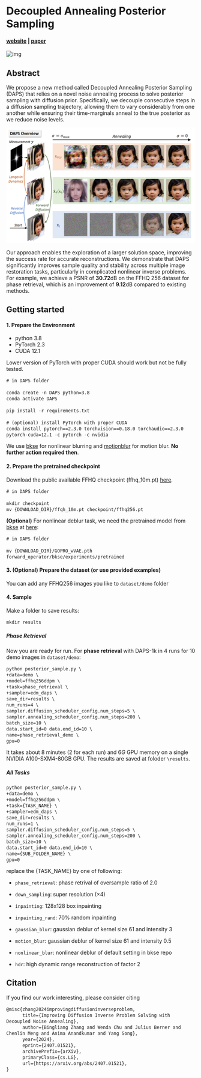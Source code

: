 # Decoupled Annealing Posterior Sampling

#### [website](https://daps-inverse-problem.github.io/) |  [paper](https://arxiv.org/abs/2407.01521)

![img](README.assets/teaser.png)

## Abstract

We propose a new method called Decoupled Annealing Posterior Sampling (DAPS) that relies on a novel noise annealing process to solve posterior sampling with diffusion prior. Specifically, we decouple consecutive steps in a diffusion sampling trajectory, allowing them to vary considerably from one another while ensuring their time-marginals anneal to the true posterior as we reduce noise levels. 

![img](README.assets/method.png)

Our approach enables the exploration of a larger solution space, improving the success rate for accurate reconstructions. We demonstrate that DAPS significantly improves sample quality and stability across multiple image restoration tasks, particularly in complicated nonlinear inverse problems. For example, we achieve a PSNR of **30.72**dB on the FFHQ 256 dataset for phase retrieval, which is an improvement of **9.12**dB compared to existing methods.



## Getting started

#### 1. Prepare the Environment

- python 3.8
- PyTorch 2.3
- CUDA 12.1

Lower version of PyTorch with proper CUDA should work but not be fully tested.

```
# in DAPS folder

conda create -n DAPS python=3.8
conda activate DAPS

pip install -r requirements.txt

# (optional) install PyTorch with proper CUDA
conda install pytorch==2.3.0 torchvision==0.18.0 torchaudio==2.3.0 pytorch-cuda=12.1 -c pytorch -c nvidia
```

We use [bkse](https://github.com/VinAIResearch/blur-kernel-space-exploring) for nonlinear blurring and [motionblur](https://github.com/LeviBorodenko/motionblur) for motion blur. **No further action required then**.



#### 2. Prepare the pretrained checkpoint

Download the public available FFHQ checkpoint (ffhq_10m.pt) [here](https://drive.google.com/drive/folders/1jElnRoFv7b31fG0v6pTSQkelbSX3xGZh).

```
# in DAPS folder

mkdir checkpoint
mv {DOWNLOAD_DIR}/ffqh_10m.pt checkpoint/ffhq256.pt
```



**(Optional)** For nonlinear deblur task, we need the pretrained model from [bkse](https://github.com/VinAIResearch/blur-kernel-space-exploring) at [here](https://drive.google.com/file/d/1vRoDpIsrTRYZKsOMPNbPcMtFDpCT6Foy/view?usp=drive_link):

```
# in DAPS folder

mv {DOWNLOAD_DIR}/GOPRO_wVAE.pth forward_operator/bkse/experiments/pretrained
```



#### 3.  (Optional) Prepare the dataset (or use provided examples)

You can add any FFHQ256 images you like to `dataset/demo` folder



#### 4. Sample

Make a folder to save results:

```
mkdir results
```

##### Phase Retrieval

Now you are ready for run. For **phase retrieval** with DAPS-1k in 4 runs for $10$ demo images in `dataset/demo`:

```
python posterior_sample.py \
+data=demo \
+model=ffhq256ddpm \
+task=phase_retrieval \
+sampler=edm_daps \
save_dir=results \
num_runs=4 \
sampler.diffusion_scheduler_config.num_steps=5 \
sampler.annealing_scheduler_config.num_steps=200 \
batch_size=10 \
data.start_id=0 data.end_id=10 \
name=phase_retrieval_demo \
gpu=0
```

It takes about $8$ minutes ($2$ for each run) and $6G$ GPU memory on a single NVIDIA A100-SXM4-80GB GPU. The results are saved at foloder `\results`. 



##### All Tasks

```
python posterior_sample.py \
+data=demo \
+model=ffhq256ddpm \
+task={TASK_NAME} \
+sampler=edm_daps \
save_dir=results \
num_runs=1 \
sampler.diffusion_scheduler_config.num_steps=5 \
sampler.annealing_scheduler_config.num_steps=200 \
batch_size=10 \
data.start_id=0 data.end_id=10 \
name={SUB_FOLDER_NAME} \
gpu=0
```

replace the {TASK_NAME} by one of following:

* `phase_retrieval`: phase retrival of oversample ratio of $2.0$

* `down_sampling`: super resolution ($\times 4$)

* `inpainting`:  128x128 box inpainting

* `inpainting_rand`: $70\%$ random inpainting 

* `gaussian_blur`: gaussian deblur of kernel size $61$ and intensity $3$

* `motion_blur`: gaussian deblur of kernel size $61$ and intensity $0.5$

* `nonlinear_blur`: nonlinear deblur of default setting in bkse repo

* `hdr`: high dynamic range reconstruction of factor $2$ 

  

## Citation

If you find our work interesting, please consider citing

```
@misc{zhang2024improvingdiffusioninverseproblem,
      title={Improving Diffusion Inverse Problem Solving with Decoupled Noise Annealing}, 
      author={Bingliang Zhang and Wenda Chu and Julius Berner and Chenlin Meng and Anima Anandkumar and Yang Song},
      year={2024},
      eprint={2407.01521},
      archivePrefix={arXiv},
      primaryClass={cs.LG},
      url={https://arxiv.org/abs/2407.01521}, 
}
```
